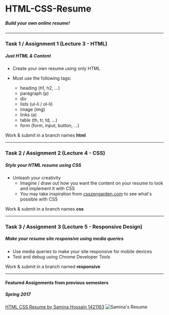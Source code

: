 # HTML-CSS-Resume
##### Build your own online resume!

---

### Task 1 / Assignment 1 (Lecture 3 - HTML)
##### Just HTML & Content

* Create your own resume using only HTML

* Must use the following tags:
  - heading (h1, h2, ...)
  - paragraph (p)
  - div
  - lists (ul-li / ol-li)
  - image (img)
  - links (a)
  - table (th, tr, td, ...)
  - form (form, input, button, ...)

Work & submit in a branch names **html**

---

### Task 2 / Assignment 2 (Lecture 4 - CSS)
##### Style your HTML resume using CSS

* Unleash your creativity
  - Imagine / draw out how you want the content on your resume to look and implement it with CSS
  - You may take inspiration from [csszengarden.com](http://csszengarden.com/) to see what's possible with CSS

Work & submit in a branch names **css**

---

### Task 3 / Assignment 3 (Lecture 5 - Responsive Design)
##### Make your resume site responsive using media queries

* Use media queries to make your site responsive for mobile devices
* Test and debug using Chrome Developer Tools

Work & submit in a branch named **responsive**

---

#### Featured Assignments from previous semesters
##### Spring 2017
[HTML CSS Resume by Samina Hossain 1421163](https://github.com/samazing94/HTML-CSS-Resume)
![Samina's Resume](/../screenshots/spring17_Samina.gif?raw=true "Samina's Resume")
